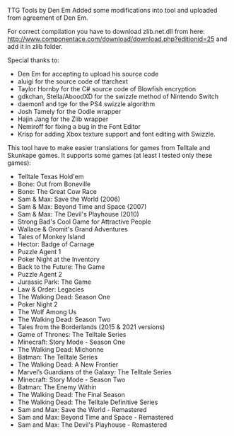 TTG Tools by Den Em
Added some modifications into tool and uploaded from agreement of Den Em.

For correct compilation you have to download zlib.net.dll from here: http://www.componentace.com/download/download.php?editionid=25
and add it in zlib folder.

Special thanks to:  
- Den Em for accepting to upload his source code  
- aluigi for the source code of ttarchext  
- Taylor Hornby for the C# source code of Blowfish encryption  
- gdkchan, Stella/AboodXD for the swizzle method of Nintendo Switch  
- daemon1 and tge for the PS4 swizzle algorithm  
- Josh Tamely for the Oodle wrapper  
- Hajin Jang for the Zlib wrapper  
- Nemiroff for fixing a bug in the Font Editor
- Krisp for adding Xbox texture support and font editing with Swizzle.  

This tool have to make easier translations for games from Telltale and Skunkape games.
It supports some games (at least I tested only these games):
- Telltale Texas Hold'em
- Bone: Out from Boneville
- Bone: The Great Cow Race
- Sam & Max: Save the World (2006)
- Sam & Max: Beyond Time and Space (2007)
- Sam & Max: The Devil's Playhouse (2010)
- Strong Bad's Cool Game for Attractive People
- Wallace & Gromit's Grand Adventures	
- Tales of Monkey Island
- Hector: Badge of Carnage
- Puzzle Agent 1
- Poker Night at the Inventory
- Back to the Future: The Game
- Puzzle Agent 2
- Jurassic Park: The Game
- Law & Order: Legacies
- The Walking Dead: Season One
- Poker Night 2
- The Wolf Among Us
- The Walking Dead: Season Two
- Tales from the Borderlands (2015 & 2021 versions)
- Game of Thrones: The Telltale Series
- Minecraft: Story Mode - Season One
- The Walking Dead: Michonne
- Batman: The Telltale Series
- The Walking Dead: A New Frontier
- Marvel’s Guardians of the Galaxy: The Telltale Series
- Minecraft: Story Mode - Season Two
- Batman: The Enemy Within
- The Walking Dead: The Final Season
- The Walking Dead: The Telltale Definitive Series
- Sam and Max: Save the World - Remastered
- Sam and Max: Beyond Time and Space - Remastered
- Sam and Max: The Devil's Playhouse - Remastered

